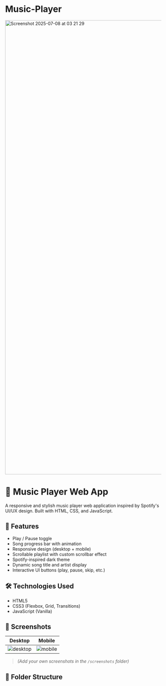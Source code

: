 # Music-Player
<img width="1465" alt="Screenshot 2025-07-08 at 03 21 29" src="https://github.com/user-attachments/assets/f3d6213a-d3d5-4775-8eb8-04e2b30a1f47" />

# 🎵 Music Player Web App

A responsive and stylish music player web application inspired by Spotify's UI/UX design. Built with HTML, CSS, and JavaScript.

## 🚀 Features

- Play / Pause toggle
- Song progress bar with animation
- Responsive design (desktop + mobile)
- Scrollable playlist with custom scrollbar effect
- Spotify-inspired dark theme
- Dynamic song title and artist display
- Interactive UI buttons (play, pause, skip, etc.)

## 🛠️ Technologies Used

- HTML5
- CSS3 (Flexbox, Grid, Transitions)
- JavaScript (Vanilla)

## 📸 Screenshots

| Desktop | Mobile |
|--------|--------|
| ![desktop]((https://github.com/user-attachments/assets/f3d6213a-d3d5-4775-8eb8-04e2b30a1f47)) | ![mobile](screenshots/mobile.png) |

> *(Add your own screenshots in the `/screenshots` folder)*

## 📁 Folder Structure


